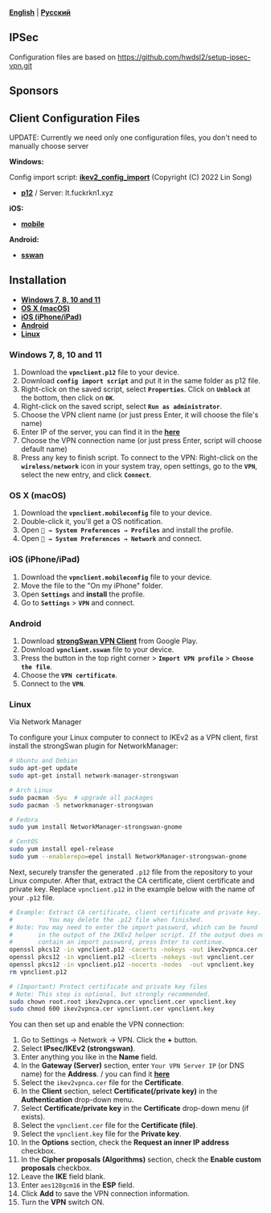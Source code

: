 [**English**](README.md) | [**Русский**](README-ru.md)

## IPSec 

Configuration files are based on https://github.com/hwdsl2/setup-ipsec-vpn.git


## Sponsors 

## Client Configuration Files

UPDATE: Currently we need only one configuration files, you don't need to manually choose server 

**Windows:**

Config import script: [**ikev2_config_import**](/client-conf/ikev2_config_import.cmd) (Copyright (C) 2022 Lin Song)
- [**p12**](/client-conf/vpnclient.p12) / Server: lt.fuckrkn1.xyz

**iOS:**
- [**mobile**](/client-conf/vpnclient.mobileconfig)

**Android:**
- [**sswan**](/client-conf/vpnclient.sswan)


## Installation

* [**Windows 7, 8, 10 and 11**](#windows-7-8-10-and-11)
* [**OS X (macOS)**](#os-x-macos)
* [**iOS (iPhone/iPad)**](#ios-iphoneipad)
* [**Android**](#android)
* [**Linux**](#linux)

### Windows 7, 8, 10 and 11
1. Download the **``vpnclient.p12``** file to your device.
2. Download **``config import script``** and put it in the same folder as p12 file.
3. Right-click on the saved script, select **``Properties``**. Click on **``Unblock``** at the bottom, then click on **``OK``**.
4. Right-click on the saved script, select **``Run as administrator``**.
5. Choose the VPN client name (or just press Enter, it will choose the file's name)
6. Enter IP of the server, you can find it in the [**here**](#client-configuration-files)
7. Choose the VPN connection name (or just press Enter, script will choose default name)
8. Press any key to finish script.
To connect to the VPN: Right-click on the **``wireless/network``** icon in your system tray, open settings, go to the **``VPN``**, select the new entry, and click **``Connect``**.

### OS X (macOS)
1. Download the **``vpnclient.mobileconfig``** file to your device.
2. Double-click it, you'll get a OS notification.
3. Open **`` → System Preferences → Profiles``** and install the profile.
4. Open **`` → System Preferences → Network``** and connect.

### iOS (iPhone/iPad)
1. Download the **``vpnclient.mobileconfig``** file to your device.
2. Move the file to the "On my iPhone" folder.
3. Open **``Settings``** and **install** the profile.
4. Go to **``Settings``** > **``VPN``** and connect.

### Android
1. Download [**strongSwan VPN Client**](https://play.google.com/store/apps/details?id=org.strongswan.android) from Google Play.
2. Download **``vpnclient.sswan``** file to your device.
3. Press the button in the top right corner > **``Import VPN profile``** > **``Choose the file``**.
4. Choose the **``VPN certificate``**.
5. Connect to the **``VPN``**.

### Linux

Via Network Manager

To configure your Linux computer to connect to IKEv2 as a VPN client, first install the strongSwan plugin for NetworkManager:

```bash
# Ubuntu and Debian
sudo apt-get update
sudo apt-get install network-manager-strongswan

# Arch Linux
sudo pacman -Syu  # upgrade all packages
sudo pacman -S networkmanager-strongswan

# Fedora
sudo yum install NetworkManager-strongswan-gnome

# CentOS
sudo yum install epel-release
sudo yum --enablerepo=epel install NetworkManager-strongswan-gnome
```

Next, securely transfer the generated `.p12` file from the repository to your Linux computer. After that, extract the CA certificate, client certificate and private key. Replace `vpnclient.p12` in the example below with the name of your `.p12` file.

```bash
# Example: Extract CA certificate, client certificate and private key.
#          You may delete the .p12 file when finished.
# Note: You may need to enter the import password, which can be found
#       in the output of the IKEv2 helper script. If the output does not
#       contain an import password, press Enter to continue.
openssl pkcs12 -in vpnclient.p12 -cacerts -nokeys -out ikev2vpnca.cer
openssl pkcs12 -in vpnclient.p12 -clcerts -nokeys -out vpnclient.cer
openssl pkcs12 -in vpnclient.p12 -nocerts -nodes  -out vpnclient.key
rm vpnclient.p12

# (Important) Protect certificate and private key files
# Note: This step is optional, but strongly recommended.
sudo chown root.root ikev2vpnca.cer vpnclient.cer vpnclient.key
sudo chmod 600 ikev2vpnca.cer vpnclient.cer vpnclient.key
```

You can then set up and enable the VPN connection:

1. Go to Settings -> Network -> VPN. Click the **+** button.
1. Select **IPsec/IKEv2 (strongswan)**.
1. Enter anything you like in the **Name** field.
1. In the **Gateway (Server)** section, enter `Your VPN Server IP` (or DNS name) for the **Address**. / you can find it [**here**](#client-configuration-files)
1. Select the `ikev2vpnca.cer` file for the **Certificate**.
1. In the **Client** section, select **Certificate(/private key)** in the **Authentication** drop-down menu.
1. Select **Certificate/private key** in the **Certificate** drop-down menu (if exists).
1. Select the `vpnclient.cer` file for the **Certificate (file)**.
1. Select the `vpnclient.key` file for the **Private key**.
1. In the **Options** section, check the **Request an inner IP address** checkbox.
1. In the **Cipher proposals (Algorithms)** section, check the **Enable custom proposals** checkbox.
1. Leave the **IKE** field blank.
1. Enter `aes128gcm16` in the **ESP** field.
1. Click **Add** to save the VPN connection information.
1. Turn the **VPN** switch ON.
